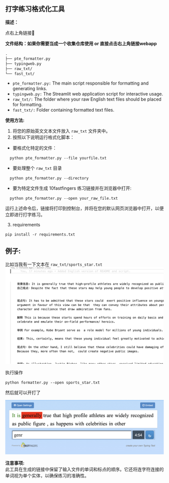 
## 打字练习格式化工具

**描述：**  

点右上角链接🔗
  

**文件结构：如果你需要当成一个收集仓库使用 or 直接点击右上角链接webapp**
```shell
.
├── pte_formatter.py
├── typingweb.py
├── raw_txt/
└── fast_txt/
```

- `pte_formatter.py:` The main script responsible for formatting and generating links.
- `typingweb.py:` The Streamlit web application script for interactive usage.
- `raw_txt/:` The folder where your raw English text files should be placed for formatting.
- `fast_txt/:` Folder containing formatted text files.

**使用方法:**  

1. 将您的原始英文文本文件放入 `raw_txt` 文件夹中。
2. 按照以下说明运行格式化脚本：

- 要格式化特定的文件：

```shell
  python pte_formatter.py --file yourfile.txt
```

- 要处理整个 `raw_txt` 目录

```shell
  python pte_formatter.py --directory
  ```

- 要为特定文件生成 10fastfingers 练习链接并在浏览器中打开:

```shell
  python pte_formatter.py --open your_raw_file.txt
  ```

运行上述命令后，链接将打印到控制台，并将在您的默认网页浏览器中打开，以便立即进行打字练习。

3. requirements 

```shell 
pip install -r requirements.txt
```
## **例子:**
比如当我有一下文本在 `raw_txt/sports_star.txt`
![](/imgs/example_1.png)

执行操作
```shell
python formatter.py --open sports_star.txt
```

然后就可以开打了

![](/imgs/example_2.png)


**注意事项:**  
此工具在生成的链接中保留了输入文件的单词和标点的顺序。它还将连字符连接的单词视为单个实体，以确保练习的准确性。

